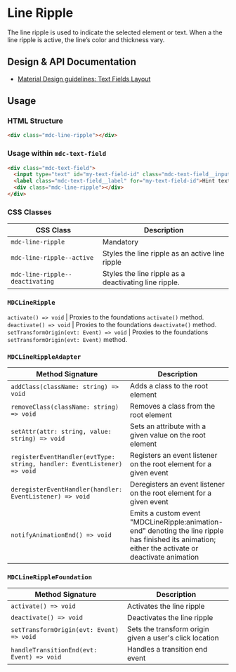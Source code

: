 <!--docs:
title: "Line Ripple"
layout: detail
section: components
excerpt: "The line ripple is used to indicate certain information, such as a line of text or a selected element"
path: /catalog/input-controls/line-ripple/
-->

# Line Ripple

The line ripple is used to indicate the selected element or text. When a the line ripple is active, the line’s color and thickness vary.

## Design & API Documentation

<ul class="icon-list">
  <li class="icon-list-item icon-list-item--spec">
    <a href="https://material.io/guidelines/components/text-fields.html#text-fields-layout">Material Design guidelines: Text Fields Layout</a>
  </li>
</ul>

## Usage

### HTML Structure

```html
<div class="mdc-line-ripple"></div>
```

### Usage within `mdc-text-field`

```html
<div class="mdc-text-field">
  <input type="text" id="my-text-field-id" class="mdc-text-field__input">
  <label class="mdc-text-field__label" for="my-text-field-id">Hint text</label>
  <div class="mdc-line-ripple"></div>
</div>
```

### CSS Classes

CSS Class | Description
--- | ---
`mdc-line-ripple` | Mandatory
`mdc-line-ripple--active` | Styles the line ripple as an active line ripple
`mdc-line-ripple--deactivating` | Styles the line ripple as a deactivating line ripple. 

### `MDCLineRipple`

`activate() => void` | Proxies to the foundations `activate()` method.
`deactivate() => void` |  Proxies to the foundations `deactivate()` method.
`setTransformOrigin(evt: Event) => void` | Proxies to the foundations `setTransformOrigin(evt: Event)` method.

### `MDCLineRippleAdapter`

Method Signature | Description
--- | ---
`addClass(className: string) => void` | Adds a class to the root element
`removeClass(className: string) => void` | Removes a class from the root element
`setAttr(attr: string, value: string) => void` | Sets an attribute with a given value on the root element
`registerEventHandler(evtType: string, handler: EventListener) => void` | Registers an event listener on the root element for a given event
`deregisterEventHandler(handler: EventListener) => void` | Deregisters an event listener on the root element for a given event
`notifyAnimationEnd() => void` | Emits a custom event "MDCLineRipple:animation-end" denoting the line ripple has finished its animation; either the activate or deactivate animation

### `MDCLineRippleFoundation`

Method Signature | Description
--- | ---
`activate() => void` | Activates the line ripple
`deactivate() => void` |  Deactivates the line ripple
`setTransformOrigin(evt: Event) => void` | Sets the transform origin given a user's click location
`handleTransitionEnd(evt: Event) => void` | Handles a transition end event
